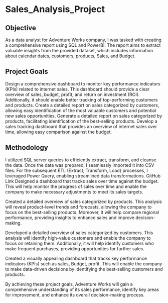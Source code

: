 # Sales_Analysis_Project

## Objective
As a data analyst for Adventure Works company, I was tasked with creating a comprehensive report using SQL and PowerBI. The report aims to extract valuable insights from the provided dataset, which includes information about calendar dates, customers, products, Sales, and Budget.

## Project Goals
Design a comprehensive dashboard to monitor key performance indicators (KPIs) related to internet sales. This dashboard should provide a clear overview of sales, budget, profit, and return on investment (ROI). Additionally, it should enable better tracking of top-performing customers and products.
Create a detailed report on sales categorized by customers, allowing easy identification of the most valuable customers and potential new sales opportunities.
Generate a detailed report on sales categorized by products, facilitating identification of the best-selling products.
Develop a sales tracking dashboard that provides an overview of internet sales over time, allowing easy comparison against the budget. 

## Methodology
I utilized SQL server queries to efficiently extract, transform, and cleanse the data. Once the data was prepared, I seamlessly imported it into CSV files. For the subsequent ETL (Extract, Transform, Load) processes, I leveraged Power Query, enabling streamlined data transformations. GitHub Link 
Designed a dashboard that tracks sales over time against the budget. This will help monitor the progress of sales over time and enable the company to make necessary adjustments to meet its sales targets.

Created a detailed overview of sales categorized by products. This analysis will reveal product-level trends and forecasts, allowing the company to focus on the best-selling products. Moreover, it will help compare regional performance, providing insights to enhance sales and improve decision-making.

Developed a detailed overview of sales categorized by customers. This analysis will identify high-value customers and enable the company to focus on retaining them. Additionally, it will help identify customers who make frequent purchases, providing opportunities for further sales.

Created a visually appealing dashboard that tracks key performance indicators (KPIs) such as sales,  Budget, profit. This will enable the company to make data-driven decisions by identifying the best-selling customers and products.

By achieving these project goals, Adventure Works will gain a comprehensive understanding of its sales performance, identify key areas for improvement, and enhance its overall decision-making process.
